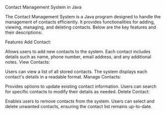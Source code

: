 Contact Management System in Java

The Contact Management System is a Java program designed to handle the management of contacts efficiently. It provides functionalities for adding, viewing, managing, and deleting contacts. Below are the key features and their descriptions:

Features
Add Contact:

Allows users to add new contacts to the system.
Each contact includes details such as name, phone number, email address, and any additional notes.
View Contacts:

Users can view a list of all stored contacts.
The system displays each contact's details in a readable format.
Manage Contacts:

Provides options to update existing contact information.
Users can search for specific contacts to modify their details as needed.
Delete Contact:

Enables users to remove contacts from the system.
Users can select and delete unwanted contacts, ensuring the contact list remains up-to-date.
